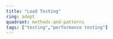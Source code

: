 ```yaml
---
title: "Load Testing"
ring: adopt
quadrant: methods-and-patterns
tags: ["testing","performance testing"]
---
```


